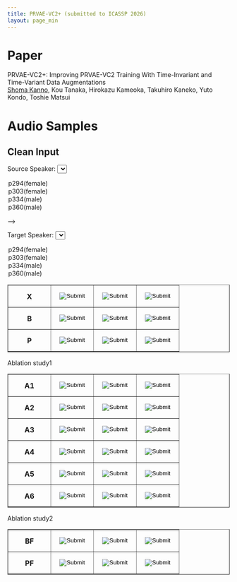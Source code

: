 ```yaml
---
title: PRVAE-VC2+ (submitted to ICASSP 2026)
layout: page_min
---
```


# Paper

PRVAE-VC2+: Improving PRVAE-VC2 Training With Time-Invariant and Time-Variant Data Augmentations  
<u>Shoma Kanno</u>, Kou Tanaka, Hirokazu Kameoka, Takuhiro Kaneko, Yuto Kondo, Toshie Matsui

# Audio Samples

## Clean Input

<div id="selector-container">

<label for="src-selector">Source Speaker:</label>
<select name="src" id="src-selector">

<option value="5">p294(female)</option>
<option value="7">p303(female)</option>
<option value="6">p334(male)</option>
<option value="8">p360(male)</option>
</select>

-->

<label for="tgt-selector">Target Speaker:</label>
<select name="tgt" id="tgt-selector">

<option value="5">p294(female)</option>
<option value="7">p303(female)</option>
<option value="6">p334(male)</option>
<option value="8">p360(male)</option>
</select>

</div>

<div id="table-container">

  <table class="demo" border="1">
    <tbody>
      <tr>
        <th>X</th>
        <td><input type="image" src="../assets/demo/play.svg" onclick="play('clean','X',0)"/></td>
        <td><input type="image" src="../assets/demo/play.svg" onclick="play('clean','X',1)"/></td>
        <td><input type="image" src="../assets/demo/play.svg" onclick="play('clean','X',2)"/></td>
      </tr>
      <tr>
        <th>B</th>
        <td><input type="image" src="../assets/demo/play.svg" onclick="play('clean','B',0)"/></td>
        <td><input type="image" src="../assets/demo/play.svg" onclick="play('clean','B',1)"/></td>
        <td><input type="image" src="../assets/demo/play.svg" onclick="play('clean','B',2)"/></td>
      </tr>
      <tr>
        <th>P</th>
        <td><input type="image" src="../assets/demo/play.svg" onclick="play('clean','P',0)"/></td>
        <td><input type="image" src="../assets/demo/play.svg" onclick="play('clean','P',1)"/></td>
        <td><input type="image" src="../assets/demo/play.svg" onclick="play('clean','P',2)"/></td>
      </tr>
    </tbody>
  </table>

Ablation study1

  <table class="demo" border="1">
    <tbody>
      <tr>
        <th>A1</th>
        <td><input type="image" src="../assets/demo/play.svg" onclick="play('clean','A1',0)"/></td>
        <td><input type="image" src="../assets/demo/play.svg" onclick="play('clean','A1',1)"/></td>
        <td><input type="image" src="../assets/demo/play.svg" onclick="play('clean','A1',2)"/></td>
      </tr>
      <tr>
        <th>A2</th>
        <td><input type="image" src="../assets/demo/play.svg" onclick="play('clean','A2',0)"/></td>
        <td><input type="image" src="../assets/demo/play.svg" onclick="play('clean','A2',1)"/></td>
        <td><input type="image" src="../assets/demo/play.svg" onclick="play('clean','A2',2)"/></td>
      </tr>
      <tr>
        <th>A3</th>
        <td><input type="image" src="../assets/demo/play.svg" onclick="play('clean','A3',0)"/></td>
        <td><input type="image" src="../assets/demo/play.svg" onclick="play('clean','A3',1)"/></td>
        <td><input type="image" src="../assets/demo/play.svg" onclick="play('clean','A3',2)"/></td>
      </tr>
      <tr>
        <th>A4</th>
        <td><input type="image" src="../assets/demo/play.svg" onclick="play('clean','A4',0)"/></td>
        <td><input type="image" src="../assets/demo/play.svg" onclick="play('clean','A4',1)"/></td>
        <td><input type="image" src="../assets/demo/play.svg" onclick="play('clean','A4',2)"/></td>
      </tr>
      <tr>
        <th>A5</th>
        <td><input type="image" src="../assets/demo/play.svg" onclick="play('clean','A5',0)"/></td>
        <td><input type="image" src="../assets/demo/play.svg" onclick="play('clean','A5',1)"/></td>
        <td><input type="image" src="../assets/demo/play.svg" onclick="play('clean','A5',2)"/></td>
      </tr>
      <tr>
        <th>A6</th>
        <td><input type="image" src="../assets/demo/play.svg" onclick="play('clean','A6',0)"/></td>
        <td><input type="image" src="../assets/demo/play.svg" onclick="play('clean','A6',1)"/></td>
        <td><input type="image" src="../assets/demo/play.svg" onclick="play('clean','A6',2)"/></td>
      </tr>
    </tbody>
  </table>

Ablation study2

  <table class="demo" border="1">
    <tbody>
      <tr>
        <th>BF</th>
        <td><input type="image" src="../assets/demo/play.svg" onclick="play('clean','BF',0)"/></td>
        <td><input type="image" src="../assets/demo/play.svg" onclick="play('clean','BF',1)"/></td>
        <td><input type="image" src="../assets/demo/play.svg" onclick="play('clean','BF',2)"/></td>
      </tr>
      <tr>
        <th>PF</th>
        <td><input type="image" src="../assets/demo/play.svg" onclick="play('clean','PF',0)"/></td>
        <td><input type="image" src="../assets/demo/play.svg" onclick="play('clean','PF',1)"/></td>
        <td><input type="image" src="../assets/demo/play.svg" onclick="play('clean','PF',2)"/></td>
      </tr>
    </tbody>
  </table>

</div>

<script>

// 5 => p294
// 6 => p334
// 7 => p303
// 8 => p360

const spkname2id = {"p294": "5", "p334": "6", "p303": "7", "p360": "8"}

var src = "5"
var tgt = "5"

const WAV_NAME = ["001","002","007"]

const table_list = document.querySelector("#table-container").children;

const src_sel = document.querySelector("#src-selector");
src_sel.addEventListener("change", (event) => {src = event.target.value;});

const tgt_sel = document.querySelector("#tgt-selector");
tgt_sel.addEventListener("change",  (event) => {tgt = event.target.value;});

function play(type, model, idx) {
    console.log("PLAY");
    const audio = new Audio(`../assets/demo/icassp2026_prvae-vc2+/${type}/${model}/${src}-${tgt}/${WAV_NAME[idx]}.wav`);
    audio.play();
}



</script>

<style>
    table.demo {
      width: auto;
    }
    table.demo>tbody>tr>th,
    table.demo>tbody>tr>td {
      width: 80px;
      min-width: 80px;
      max-width: 80px;
      height: 50px;
      text-align: center;
      vertical-align: center;
    }
</style>
